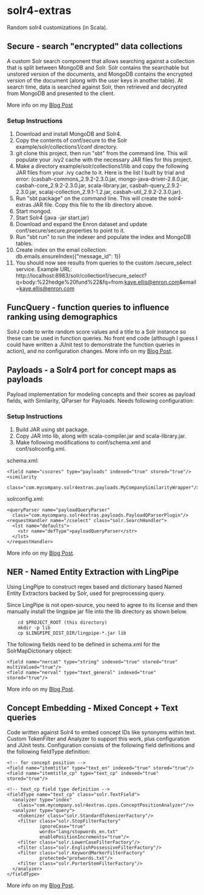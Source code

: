 solr4-extras
============

Random solr4 customizations (in Scala).

Secure - search "encrypted" data collections
--------------------------------------------

A custom Solr search component that allows searching against a collection that is split between MongoDB and Solr. Solr contains the searchable but unstored version of the documents, and MongoDB contains the encrypted version of the document (along with the user keys in another table). At search time, data is searched against Solr, then retrieved and decrypted from MongoDB and presented to the client.

More info on my [Blog Post](http://sujitpal.blogspot.com/2012/12/searching-encrypted-document-collection.html)

### Setup Instructions ###

1. Download and install MongoDB and Solr4.
2. Copy the contents of conf/secure to the Solr example/solr/collections1/conf directory.
3. git clone this project, then run "sbt" from the command line. This will populate your .ivy2 cache with the necessary JAR files for this project.
4. Make a directory example/solr/collections1/lib and copy the following JAR files from your .ivy cache to it. Here is the list I built by trial and error: (casbah-commons_2.9.2-2.3.0.jar,  mongo-java-driver-2.8.0.jar, casbah-core_2.9.2-2.3.0.jar, scala-library.jar, casbah-query_2.9.2-2.3.0.jar, scalaj-collection_2.9.1-1.2.jar, casbah-util_2.9.2-2.3.0.jar).
5. Run "sbt package" on the command line. This will create the solr4-extras JAR file. Copy this file to the lib directory above.
6. Start mongod.
7. Start Solr4 (java -jar start.jar)
8. Download and expand the Enron dataset and update conf/secure/secure.properties to point to it.
9. Run "sbt run" to run the indexer and populate the index and MongoDB tables.
10. Create index on the email collection:
    db.emails.ensureIndex({"message_id": 1})
11. You should now see results from queries to the custom /secure_select service. Example URL: http://localhost:8983/solr/collection1/secure_select?q=body:%22hedge%20fund%22&fq=from:kaye.ellis@enron.com&email=kaye.ellis@enron.com

FuncQuery - function queries to influence ranking using demographics
--------------------------------------------------------------------

SolrJ code to write random score values and a title to a Solr instance so these can be used in function queries. No front end code (although I guess I could have written a JUnit test to demonstrate the function queries in action), and no configuration changes. More info on my [Blog Post](http://sujitpal.blogspot.com/2013/03/solr-custom-ranking-with-function.html).

Payloads - a Solr4 port for concept maps as payloads
----------------------------------------------------

Payload implementation for modeling concepts and their scores as payload fields, with Similarity, QParser for Payloads. Needs following configuration:

### Setup Instructions ###

1. Build JAR using sbt package.
2. Copy JAR into lib, along with scala-compiler.jar and scala-library.jar.
3. Make following modifications to conf/schema.xml and conf/solrconfig.xml.

schema.xml:
    
	<field name="cscores" type="payloads" indexed="true" stored="true"/>
	<similarity
	  class="com.mycompany.solr4extras.payloads.MyCompanySimilarityWrapper"/>

solrconfig.xml:

	<queryParser name="payloadQueryParser"
	  class="com.mycompany.solr4extras.payloads.PayloadQParserPlugin"/>
	<requestHandler name="/cselect" class="solr.SearchHandler">
	  <lst name="defaults">
	    <str name="defType">payloadQueryParser</str>
	  </lst>
	</requestHandler>

More info on my [Blog Post](http://sujitpal.blogspot.com/2013/07/porting-payloads-to-solr4.html).

NER - Named Entity Extraction with LingPipe
--------------------------------------------

Using LingPipe to construct regex based and dictionary based Named Entity Extractors backed by Solr, used for preprocessing query.

Since LingPipe is not open-source, you need to agree to its license and then manually install the lingpipe jar file into the lib directory as shown below.

        cd $PROJECT_ROOT (this directory)
        mkdir -p lib
        cp $LINGPIPE_DIST_DIR/lingpipe-*.jar lib

The following fields need to be defined in schema.xml for the SolrMapDictionary object:

	<field name="nercat" type="string" indexed="true" stored="true" multiValued="true"/>
	<field name="nerval" type="text_general" indexed="true" stored="true"/>

More info on my [Blog Post](http://sujitpal.blogspot.com/2013/07/dictionary-backed-named-entity.html).

Concept Embedding - Mixed Concept + Text queries
------------------------------------------------

Code written against Solr4 to embed concept IDs like synonyms within text. Custom TokenFilter and Analyzer to support this work, plus configuration and JUnit tests. Configuration consists of the following field definitions and the following fieldType definition:

    <!-- for concept position -->
    <field name="itemtitle" type="text_en" indexed="true" stored="true"/>
    <field name="itemtitle_cp" type="text_cp" indexed="true" stored="true"/>

    <!-- text_cp field type definition -->
    <fieldType name="text_cp" class="solr.TextField">
      <analyzer type="index"
        class="com.mycompany.solr4extras.cpos.ConceptPositionAnalyzer"/>>
      <analyzer type="query">
        <tokenizer class="solr.StandardTokenizerFactory"/>
        <filter class="solr.StopFilterFactory"
                ignoreCase="true"
                words="lang/stopwords_en.txt"
                enablePositionIncrements="true"/>
        <filter class="solr.LowerCaseFilterFactory"/>
        <filter class="solr.EnglishPossessiveFilterFactory"/>
        <filter class="solr.KeywordMarkerFilterFactory" 
                protected="protwords.txt"/>
        <filter class="solr.PorterStemFilterFactory"/>
      </analyzer>
    </fieldType>

More info on my [Blog Post](http://sujitpal.blogspot.com/2013/08/embedding-concepts-in-text-for-smarter.html).

